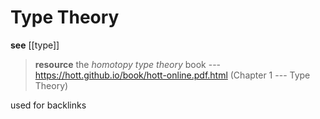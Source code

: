 # Type Theory

**see** [[type]]

> **resource** the _homotopy type theory_ book --- <https://hott.github.io/book/hott-online.pdf.html> (Chapter 1 --- Type Theory)

used for backlinks
